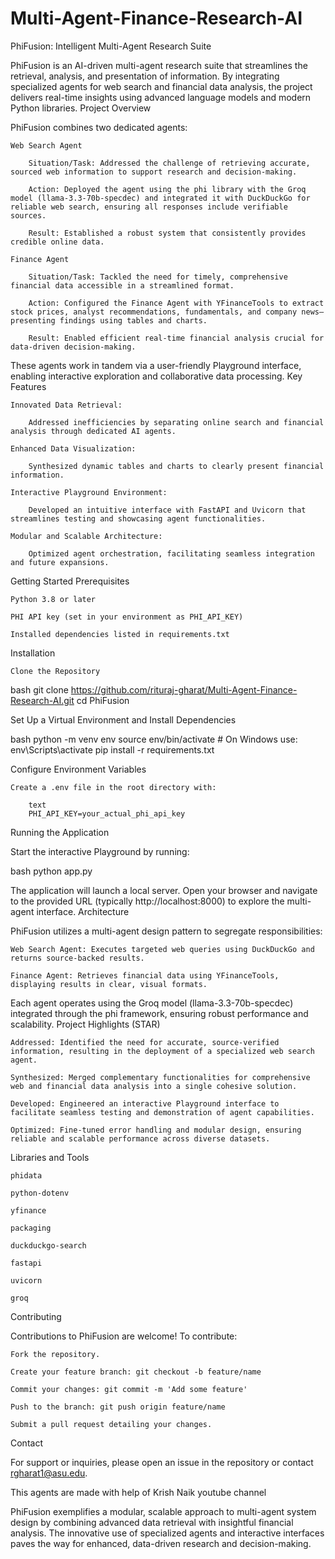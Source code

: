 # Multi-Agent-Finance-Research-AI

PhiFusion: Intelligent Multi-Agent Research Suite

PhiFusion is an AI-driven multi-agent research suite that streamlines the retrieval, analysis, and presentation of information. By integrating specialized agents for web search and financial data analysis, the project delivers real-time insights using advanced language models and modern Python libraries.
Project Overview

PhiFusion combines two dedicated agents:

    Web Search Agent

        Situation/Task: Addressed the challenge of retrieving accurate, sourced web information to support research and decision-making.

        Action: Deployed the agent using the phi library with the Groq model (llama-3.3-70b-specdec) and integrated it with DuckDuckGo for reliable web search, ensuring all responses include verifiable sources.

        Result: Established a robust system that consistently provides credible online data.

    Finance Agent

        Situation/Task: Tackled the need for timely, comprehensive financial data accessible in a streamlined format.

        Action: Configured the Finance Agent with YFinanceTools to extract stock prices, analyst recommendations, fundamentals, and company news—presenting findings using tables and charts.

        Result: Enabled efficient real-time financial analysis crucial for data-driven decision-making.

These agents work in tandem via a user-friendly Playground interface, enabling interactive exploration and collaborative data processing.
Key Features

    Innovated Data Retrieval:

        Addressed inefficiencies by separating online search and financial analysis through dedicated AI agents.

    Enhanced Data Visualization:

        Synthesized dynamic tables and charts to clearly present financial information.

    Interactive Playground Environment:

        Developed an intuitive interface with FastAPI and Uvicorn that streamlines testing and showcasing agent functionalities.

    Modular and Scalable Architecture:

        Optimized agent orchestration, facilitating seamless integration and future expansions.

Getting Started
Prerequisites

    Python 3.8 or later

    PHI API key (set in your environment as PHI_API_KEY)

    Installed dependencies listed in requirements.txt

Installation

    Clone the Repository

bash
git clone https://github.com/rituraj-gharat/Multi-Agent-Finance-Research-AI.git
cd PhiFusion

Set Up a Virtual Environment and Install Dependencies

bash
python -m venv env
source env/bin/activate  # On Windows use: env\Scripts\activate
pip install -r requirements.txt

Configure Environment Variables

    Create a .env file in the root directory with:

        text
        PHI_API_KEY=your_actual_phi_api_key

Running the Application

Start the interactive Playground by running:

bash
python app.py

The application will launch a local server. Open your browser and navigate to the provided URL (typically http://localhost:8000) to explore the multi-agent interface.
Architecture

PhiFusion utilizes a multi-agent design pattern to segregate responsibilities:

    Web Search Agent: Executes targeted web queries using DuckDuckGo and returns source-backed results.

    Finance Agent: Retrieves financial data using YFinanceTools, displaying results in clear, visual formats.

Each agent operates using the Groq model (llama-3.3-70b-specdec) integrated through the phi framework, ensuring robust performance and scalability.
Project Highlights (STAR)

    Addressed: Identified the need for accurate, source-verified information, resulting in the deployment of a specialized web search agent.

    Synthesized: Merged complementary functionalities for comprehensive web and financial data analysis into a single cohesive solution.

    Developed: Engineered an interactive Playground interface to facilitate seamless testing and demonstration of agent capabilities.

    Optimized: Fine-tuned error handling and modular design, ensuring reliable and scalable performance across diverse datasets.

Libraries and Tools

    phidata

    python-dotenv

    yfinance

    packaging

    duckduckgo-search

    fastapi

    uvicorn

    groq

Contributing

Contributions to PhiFusion are welcome! To contribute:

    Fork the repository.

    Create your feature branch: git checkout -b feature/name

    Commit your changes: git commit -m 'Add some feature'

    Push to the branch: git push origin feature/name

    Submit a pull request detailing your changes.


Contact

For support or inquiries, please open an issue in the repository or contact rgharat1@asu.edu.

This agents are made with help of Krish Naik youtube channel

PhiFusion exemplifies a modular, scalable approach to multi-agent system design by combining advanced data retrieval with insightful financial analysis. The innovative use of specialized agents and interactive interfaces paves the way for enhanced, data-driven research and decision-making.
